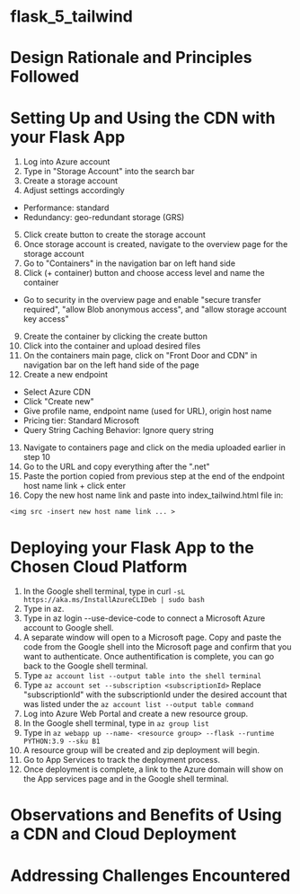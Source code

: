# flask_5_tailwind

# Design Rationale and Principles Followed

# Setting Up and Using the CDN with your Flask App

1. Log into Azure account
2. Type in "Storage Account" into the search bar
3. Create a storage account
4. Adjust settings accordingly
- Performance: standard
- Redundancy: geo-redundant storage (GRS)
5. Click create button to create the storage account
6. Once storage account is created, navigate to the overview page for the storage account
7. Go to "Containers" in the navigation bar on left hand side
8. Click (+ container) button and choose access level and name the container
- Go to security in the overview page and enable "secure transfer required", "allow Blob anonymous access", and "allow storage account key access"
9. Create the container by clicking the create button
10. Click into the container and upload desired files
11. On the containers main page, click on "Front Door and CDN" in navigation bar on the left hand side of the page
12. Create a new endpoint
- Select Azure CDN
- Click "Create new"
- Give profile name, endpoint name (used for URL), origin host name
- Pricing tier: Standard Microsoft
- Query String Caching Behavior: Ignore query string
13. Navigate to containers page and click on the media uploaded earlier in step 10
14. Go to the URL and copy everything after the ".net"
15. Paste the portion copied from previous step at the end of the endpoint host name link + click enter
16. Copy the new host name link and paste into index_tailwind.html file in:

  ```<img src -insert new host name link ... >```

# Deploying your Flask App to the Chosen Cloud Platform

1. In the Google shell terminal, type in curl ```-sL https://aka.ms/InstallAzureCLIDeb | sudo bash```
2. Type in az.
3. Type in az login --use-device-code to connect a Microsoft Azure account to Google shell.
4. A separate window will open to a Microsoft page. Copy and paste the code from the Google shell into the Microsoft page and confirm that you want to authenticate. Once authentification is complete, you can go back to the Google shell terminal.
5. Type ```az account list --output table into the shell terminal```
6. Type ```az account set --subscription <subscriptionId>``` Replace "subscriptionId" with the subscriptionId under the desired account that was listed under the ```az account list --output table command```
7. Log into Azure Web Portal and create a new resource group.
8. In the Google shell terminal, type in ```az group list```
9. Type in ```az webapp up --name- <resource group> --flask --runtime PYTHON:3.9 --sku B1```
10. A resource group will be created and zip deployment will begin.
11. Go to App Services to track the deployment process.
12. Once deployment is complete, a link to the Azure domain will show on the App services page and in the Google shell terminal.

# Observations and Benefits of Using a CDN and Cloud Deployment

# Addressing Challenges Encountered
